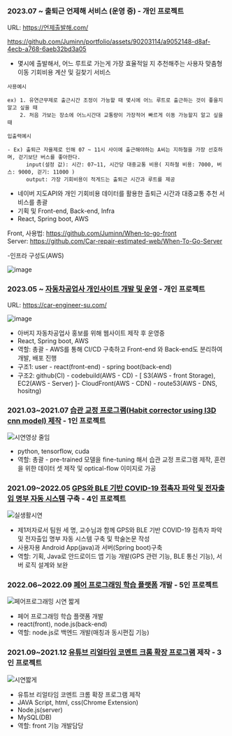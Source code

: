 ### 2023.07 ~ 출퇴근 언제해 서비스 (운영 중) - 개인 프로젝트

URL: https://언제출발해.com/ 

https://github.com/Juminn/portfolio/assets/90203114/a9052148-d8af-4ecb-a768-6aeb32bd3a05
- 몇시에 출발해서, 어느 루트로 가는게 가장 효율적일 지 추천해주는 사용자 맞춤형 이동 기회비용 계산 및 길찾기 서비스

```
사용예시

ex) 1. 유연근무제로 출근시간 조정이 가능할 때 몇시에 어느 루트로 출근하는 것이 좋을지 알고 싶을 때
    2. 처음 가보는 장소에 어느시간대 교통량이 가장적어 빠르게 이동 가능할지 알고 싶을 때
```
```
입출력예시

- Ex) 출퇴근 자율제로 인해 07 ~ 11시 사이에 출근해야하는 A씨는 지하철을 가장 선호하며, 걷기보단 버스를 좋아한다.
      input(설정 값): 시간: 07~11, 시간당 대중교통 비용( 지하철 비용: 7000, 버스: 9000, 걷기: 11000 )
      output: 가장 기회비용이 적게드는 출퇴근 시간과 루트를 제공
```
- 네이버 지도API와 개인 기회비용 데이터를 활용한 출퇴근 시간과 대중교통 추천 서비스를 총괄
- 기획 및 Front-end, Back-end, Infra
- React, Spring boot, AWS

Front, 사용법: https://github.com/Juminn/When-to-go-front <br/>
Server: https://github.com/Car-repair-estimated-web/When-To-Go-Server

-인프라 구성도(AWS)

![image](https://github.com/Juminn/portfolio/assets/90203114/d0d6917c-7476-4757-bd5d-20fe49e9bd1e)



### 2023.05 ~ [자동차공업사 개인사이트 개발 및 운영](https://github.com/Juminn/Car-Web) - 개인 프로젝트

URL: https://car-engineer-su.com/

![image](https://github.com/Juminn/Car-Web/assets/90203114/e47990bf-9950-44b7-ab36-4b6105ab1063)

- 아버지 자동차공업사 홍보를 위해 웹사이트 제작 후 운영중
- React, Spring boot, AWS
- 역할: 총괄 - AWS를 통해 CI/CD 구축하고 Front-end 와 Back-end도 분리하여 개발, 배포 진행
- 구조1: user - react(front-end) - spring boot(back-end)
- 구조2: github(CI) - codebuild(AWS - CD) - [ S3(AWS - front Storage), EC2(AWS - Server) ]- CloudFront(AWS - CDN) - route53(AWS - DNS, hositng)

### 2021.03~2021.07 [습관 교정 프로그램(Habit corrector using I3D cnn model) 제작](https://github.com/Juminn/Habit-Corrector) - 1인 프로젝트


![시연영상 줄임](https://user-images.githubusercontent.com/90203114/201026180-fd1d0c00-78ba-4246-a820-6bf69a727138.gif)

- python, tensorflow, cuda
- 역할: 총괄 - pre-trained 모델을 fine-tuning 해서 습관 교정 프로그램 제작, 훈련을 위한 데이터 셋 제작 및 optical-flow 이미지로 가공

### 2021.09~2022.05 [GPS와 BLE 기반 COVID-19 접촉자 파악 및 전자출입 명부 자동 시스템](https://github.com/Juminn/GPS-based-Covid-19-tracking) 구축 - 4인 프로젝트

![실생활시연](https://user-images.githubusercontent.com/90203114/201134425-a55a6b7e-dbfe-4c0a-a192-a3586b468483.gif)

- 제1저자로서 팀원 세 명, 교수님과 함께 GPS와 BLE 기반 COVID-19 접촉자 파악 및 전자출입 명부 자동 시스템 구축 및 학술논문 작성
- 사용자용 Android App(java)과 서버(Spring boot)구축
- 역할: 기획, Java로 안드로이드 앱 기능 개발(GPS 관련 기능, BLE 통신 기능), 서버 로직 설계와 보완

### 2022.06~2022.09 [페어 프로그래밍 학습 플랫폼](https://github.com/JaeJuParkKangJeong/cowede-websocket) 개발 - 5인 프로젝트

![페어프로그래밍 시연 짧게](https://user-images.githubusercontent.com/90203114/201276877-3bf95dcd-c0e8-4361-9db7-4431f47be09e.gif)

- 페어 프로그래밍 학습 플랫폼 개발
- react(front), node.js(back-end)
- 역할: node.js로 백엔드 개발(매칭과 동시편집 기능)

### 2021.09~2021.12 [유튜브 리얼타임 코멘트 크롬 확장 프로그램](https://github.com/Juminn/ChromeExtentsion_WebCommunication) 제작 - 3인 프로젝트

![시연짧게](https://user-images.githubusercontent.com/90203114/201276974-da85bd84-d298-43c7-acf8-309bc9cef922.gif)

- 유튜브 리얼타임 코멘트 크롬 확장 프로그램 제작
- JAVA Script, html, css(Chrome Extension)
- Node.js(server)
- MySQL(DB)
- 역할: front 기능 개발담당
